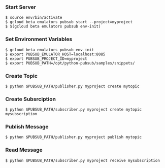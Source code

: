 ### Start Server

    $ source env/bin/activate
    $ gcloud beta emulators pubsub start --project=myproject
    $ $(gcloud beta emulators pubsub env-init)

### Set Environment Variables

    $ gcloud beta emulators pubsub env-init
    $ export PUBSUB_EMULATOR_HOST=localhost:8085
    $ export PUBSUB_PROJECT_ID=myproject
    $ export PUBSUB_PATH=/opt/python-pubsub/samples/snippets/

### Create Topic
 
    $ python $PUBSUB_PATH/publisher.py myproject create mytopic

### Create Subsrciption

    $ python $PUBSUB_PATH/subscriber.py myproject create mytopic mysubscription

### Publish Message

    $ python $PUBSUB_PATH/publisher.py myproject publish mytopic

### Read Message

    $ python $PUBSUB_PATH/subscriber.py myproject receive mysubscription